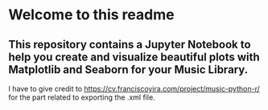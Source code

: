 # Welcome to this readme
## This repository contains a Jupyter Notebook to help you create and visualize beautiful plots with Matplotlib and Seaborn for your Music Library.

I have to give credit to https://cv.franciscoyira.com/project/music-python-r/ for the part related to exporting the .xml file.
 